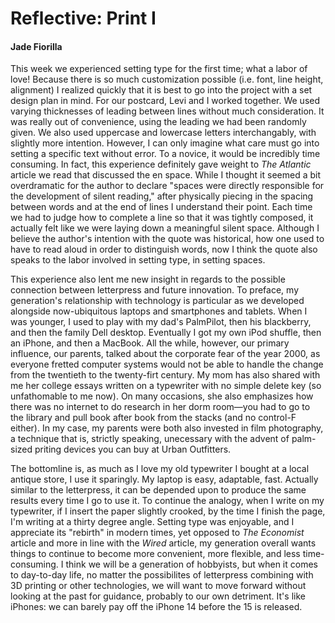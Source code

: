 # Reflective: Print I

#### Jade Fiorilla

This week we experienced setting type for the first time; what a labor of love! Because there is so much customization possible (i.e. font, line height, alignment) I realized quickly that it is best to go into the project with a set design plan in mind. For our postcard, Levi and I worked together. We used varying thicknesses of leading between lines without much consideration. It was really out of convenience, using the leading we had been randomly given. We also used uppercase and lowercase letters interchangably, with slightly more intention. However, I can only imagine what care must go into setting a specific text without error. To a novice, it would be incredibly time consuming. In fact, this experience definitely gave weight to *The Atlantic* article we read that discussed the en space. While I thought it seemed a bit overdramatic for the author to declare "spaces were directly responsible for the development of silent reading," after physically piecing in the spacing between words and at the end of lines I understand their point. Each time we had to judge how to complete a line so that it was tightly composed, it actually felt like we were laying down a meaningful silent space. Although I believe the author's intention with the quote was historical, how one used to have to read aloud in order to distinguish words, now I think the quote also speaks to the labor involved in setting type, in setting spaces. 

This experience also lent me new insight in regards to the possible connection between letterpress and future innovation. To preface, my generation's relationship with technology is particular as we developed alongside now-ubiquitous laptops and smartphones and tablets. When I was younger, I used to play with my dad's PalmPilot, then his blackberry, and then the family Dell desktop. Eventually I got my own iPod shuffle, then an iPhone, and then a MacBook. All the while, however, our primary influence, our parents, talked about the corporate fear of the year 2000, as everyone fretted computer systems would not be able to handle the change from the twentieth to the twenty-firt century. My mom has also shared with me her college essays written on a typewriter with no simple delete key (so unfathomable to me now). On many occasions, she also emphasizes how there was no internet to do research in her dorm room—you had to go to the library and pull book after book from the stacks (and no control-F either). In my case, my parents were both also invested in film photography, a technique that is, strictly speaking, unecessary with the advent of palm-sized priting devices you can buy at Urban Outfitters. 

The bottomline is, as much as I love my old typewriter I bought at a local antique store, I use it sparingly. My laptop is easy, adaptable, fast. Actually similar to the letterpress, it can be depended upon to produce the same results every time I go to use it. To continue the analogy, when I write on my typewriter, if I insert the paper slightly crooked, by the time I finish the page, I'm writing at a thirty degree angle. Setting type was enjoyable, and I appreciate its "rebirth" in modern times, yet opposed to *The Economist* article and more in line with the *Wired* article, my generation overall wants things to continue to become more convenient, more flexible, and less time-consuming. I think we will be a generation of hobbyists, but when it comes to day-to-day life, no matter the possibilites of letterpress combining with 3D printing or other technologies, we will want to move forward without looking at the past for guidance, probably to our own detriment. It's like iPhones: we can barely pay off the iPhone 14 before the 15 is released. 